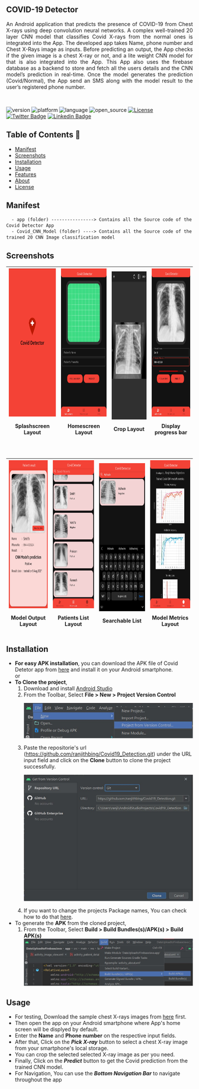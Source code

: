 ## COVID-19 Detector
<P align="justify">
An Android application that predicts the presence of COVID-19 from Chest X-rays using deep convolution neural networks. A complex well-trained 20 layer CNN model that classifies Covid X-rays from the normal ones is integrated into the App. The developed app takes Name, phone number and Chest X-Rays image as inputs. Before predicting an output, the App checks if the given image is a chest X-ray or not, and a lite weight CNN model for that is also integrated into the App. This App also uses the firebase database as a backend to store and fetch all the users details and the CNN model’s prediction in real-time. Once the model generates the prediction (Covid/Normal), the App send an SMS along with the model result to the user’s registered phone number.</P></br>

![version](https://img.shields.io/badge/Version-v1.1-orange) ![platform](https://img.shields.io/badge/Platform-Android-brightgreen) ![language](https://img.shields.io/badge/Language-java-yellow) ![open_source](https://camo.githubusercontent.com/97d4586afa582b2dcec2fa8ed7c84d02977a21c2dd1578ade6d48ed82296eb10/68747470733a2f2f6261646765732e66726170736f66742e636f6d2f6f732f76312f6f70656e2d736f757263652e7376673f763d313033) [![License](https://img.shields.io/badge/License-Apache%202.0-blue.svg)](https://opensource.org/licenses/Apache-2.0)<br>
[![Twitter Badge](https://img.shields.io/badge/-@ranjith_bing-1ca0f1?style=flat&labelColor=1ca0f1&logo=twitter&logoColor=white&link=https://twitter.com/ranjith_bing)](https://twitter.com/ranjith_bing)
[![Linkedin Badge](https://img.shields.io/badge/-Ranjithkumar-Rajendran?style=flat&logo=Linkedin&logoColor=white&link=https://www.linkedin.com/in/ranjithkumar-rajendran-565402182/)](https://www.linkedin.com/in/ranjithkumar-rajendran-565402182/)
</br>

## Table of Contents :beginner:

* [Manifest](#manifest)
* [Screenshots](#screenshots)
* [Installation](#installation)
* [Usage](#usage)
* [Features](#feature)
* [About](#about)
* [License](#license)

## Manifest

```
  - app (folder) ----------------> Contains all the Source code of the Covid Detector App
  - Covid_CNN_Model (folder) ----> Contains all the Source code of the trained 20 CNN Image classification model
```


## Screenshots

| <img src="App screenshots/Splash.jpg" height=400 width=210 > <P>Splashscreen Layout| <img src="App screenshots/home.jpg" height=400 width=210 > <P>Homescreen Layout | <img src="App screenshots/crop.jpg"  height=400 width=210> <P>Crop Layout  | <img src="App screenshots/home2.jpg" height=400 width=210> <P>Display progress bar  
| ---------------------------------------------- | -------------------------------------------- | ------------------------------------------- | ------------------------------------------- |
</br>

| <img src="App screenshots/output.jpg" height=400 width=210> <P>Model Output Layout | <img src="App screenshots/search1.jpg"  height=400 width=210> <P>Patients List Layout | <img src="App screenshots/search2.jpg" height=400 width=210> <P>Searchable List | <img src="App screenshots/metrics.jpg" height=400 width=210> <P>Model Metrics Layout
| ---------------------------------------------- | -------------------------------------------- | ------------------------------------------- |------------------------------------------- |
  
## Installation
  
  - <b>For easy APK installation</b>, you can download the APK file of Covid Detetor app from <a href="https://github.com/ranjithbing/Covid19_Detection/raw/master/Apk/Covid%20Detector.apk">here</a> and install it on your Android smartphone.<br>
  or
  - <b>To Clone the project</b>,
       1. Download and install <a href="https://developer.android.com/studio">Android Studio</a>
       2. From the Toolbar, Select <b>File > New > Project Version Control</b>
        <P align="center">
        <img src="App screenshots/clone1.jpg" ></P>
       3. Paste the repositorie's url (https://github.com/ranjithbing/Covid19_Detection.git) under the URL input field and click on the <b>Clone</b> button to clone the project successfully.<br>
        <P align="center">
        <img src="App screenshots/clone2.jpg"></P>
       4. If you want to change the projects Package names, You can check how to do that <a href="https://stackoverflow.com/questions/16804093/rename-package-in-android-studio">here</a>.
  - To generate the <b>APK</b> from the cloned project,
       1. From the Toolbar, Select <b>Build > Build Bundles(s)/APK(s) > Build APK(s)</b>
       <img src="App screenshots/GenerateApk.jpg"></P>
 ## Usage
  - For testing, Download the sample chest X-rays images from <a href="https://github.com/ranjithbing/Covid19_Detection/tree/master/Covid_CNN_Model/X-ray%20Images%20for%20Testing">here<a> first.
  - Then open the app on your Android smartphone where App's home screen will be displyed by default.
  - Enter the <b>Name</b> and <b>Phone number</b> on the respective input fields.
  - After that, Click on the *__<b>Pick X-ray</b>__* button to select a chest X-ray image from your smartphone's local storage. 
  - You can crop the selected selected X-ray image as per you need.
  - Finally, Click on the *__<b>Predict</b>__* button to get the Covid prediction from the trained CNN model.
  - For Navigation, You can use the *__<b>Bottom Navigation Bar</b>__* to navigate throughout the app
      
 
